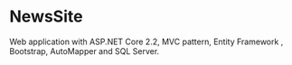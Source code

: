 # NewsSite
Web application with ASP.NET Core 2.2, MVC pattern, Entity Framework , Bootstrap, AutoMapper and SQL Server.

